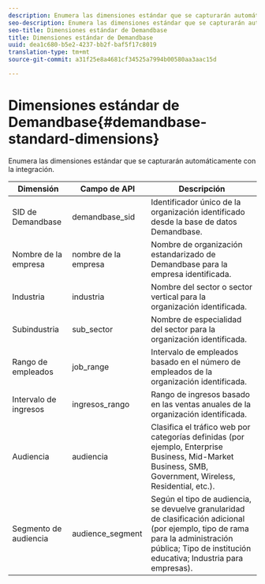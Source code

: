 ```yaml
---
description: Enumera las dimensiones estándar que se capturarán automáticamente con la integración.
seo-description: Enumera las dimensiones estándar que se capturarán automáticamente con la integración.
seo-title: Dimensiones estándar de Demandbase
title: Dimensiones estándar de Demandbase
uuid: dea1c680-b5e2-4237-bb2f-baf5f17c8019
translation-type: tm+mt
source-git-commit: a31f25e8a4681cf34525a7994b00580aa3aac15d

---
```



# Dimensiones estándar de Demandbase{#demandbase-standard-dimensions}

Enumera las dimensiones estándar que se capturarán automáticamente con la integración.

| Dimensión | Campo de API | Descripción |
|---|---|---|
| SID de Demandbase | demandbase_sid | Identificador único de la organización identificado desde la base de datos Demandbase. |
| Nombre de la empresa | nombre de la empresa | Nombre de organización estandarizado de Demandbase para la empresa identificada. |
| Industria | industria | Nombre del sector o sector vertical para la organización identificada. |
| Subindustria | sub_sector | Nombre de especialidad del sector para la organización identificada. |
| Rango de empleados | job_range | Intervalo de empleados basado en el número de empleados de la organización identificada. |
| Intervalo de ingresos | ingresos_rango | Rango de ingresos basado en las ventas anuales de la organización identificada. |
| Audiencia | audiencia | Clasifica el tráfico web por categorías definidas (por ejemplo, Enterprise Business, Mid-Market Business, SMB, Government, Wireless, Residential, etc.). |
| Segmento de audiencia | audience_segment | Según el tipo de audiencia, se devuelve granularidad de clasificación adicional (por ejemplo, tipo de rama para la administración pública; Tipo de institución educativa; Industria para empresas). |

